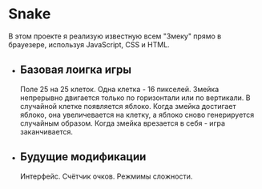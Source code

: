 # Snake

В этом проекте я реализую известную всем "Змеку" прямо в брауезере,
используя JavaScript, CSS и HTML.

- ## Базовая лоигка игры
  Поле 25 на 25 клеток. Одна клетка - 16 пикселей.
  Змейка непрерывно двигается только по горизонтали или по вертикали.
  В случайной клетке появляется яблоко.
  Когда змейка достигает яблоко, она увеличевается на клетку, а яблоко сново генерируется случайным образом.
  Когда змейка врезается в себя - игра заканчивается.
- ## Будущие модификации
  Интерфейс.
  Счётчик очков.
  Режмимы сложности.
